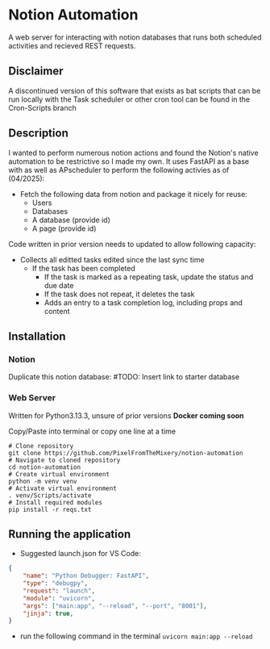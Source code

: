 # Notion Automation

A web server for interacting with notion databases that runs both scheduled activities and recieved REST requests.

## Disclaimer
A discontinued version of this software that exists as bat scripts that can be run locally with the Task scheduler or other cron tool can be found in the Cron-Scripts branch

## Description
I wanted to perform numerous notion actions and found the Notion's native automation to be restrictive so I made my own. It uses FastAPI as a base with as well as APscheduler to perform the following activies as of (04/2025):

- Fetch the following data from notion and package it nicely for reuse:
  - Users
  - Databases
  - A database (provide id)
  - A page (provide id)

Code written in prior version needs to updated to allow following capacity: 
- Collects all editted tasks edited since the last sync time
  - If the task has been completed
    - If the task is marked as a repeating task, update the status and due date
    - If the task does not repeat, it deletes the task
    - Adds an entry to a task completion log, including props and content

## Installation
### Notion
Duplicate this notion database: #TODO: Insert link to starter database

### Web Server
Written for Python3.13.3, unsure of prior versions
**Docker coming soon**

Copy/Paste into terminal or copy one line at a time
```shell
# Clone repository
git clone https://github.com/PixelFromTheMixery/notion-automation
# Navigate to cloned repository
cd notion-automation
# Create virtual environment
python -m venv venv
# Activate virtual environment
. venv/Scripts/activate
# Install required modules
pip install -r reqs.txt
```

## Running the application
- Suggested launch.json for VS Code:
``` json
{
    "name": "Python Debugger: FastAPI",
    "type": "debugpy",
    "request": "launch",
    "module": "uvicorn",
    "args": ["main:app", "--reload", "--port", "8001"],
    "jinja": true,
}
```
- run the following command in the terminal
`uvicorn main:app --reload`